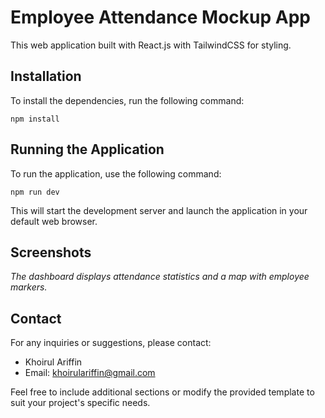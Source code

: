 # Employee Attendance Mockup App

This web application built with React.js with TailwindCSS for styling.

## Installation

To install the dependencies, run the following command:

```
npm install
```

## Running the Application

To run the application, use the following command:

```
npm run dev
```

This will start the development server and launch the application in your default web browser.

## Screenshots

_The dashboard displays attendance statistics and a map with employee markers._

## Contact

For any inquiries or suggestions, please contact:

- Khoirul Ariffin
- Email: khoirulariffin@gmail.com

Feel free to include additional sections or modify the provided template to suit your project's specific needs.
